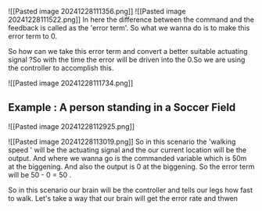 ![[Pasted image 20241228111356.png]]
![[Pasted image 20241228111522.png]]
In here the difference between the command and the feedback is called as the 'error term'. So what we wanna do is to make this error term to 0.

So how can we take this error term and convert a better suitable actuating signal ?So with the time the error will be driven into the 0.So we are using the controller to accomplish this.

![[Pasted image 20241228111734.png]]
## Example : A person standing in a Soccer Field

![[Pasted image 20241228112925.png]]

![[Pasted image 20241228113019.png]]
So in this scenario the 'walking speed ' will be the actuating signal and the our current location will be the output. And where we wanna go is the commanded variable which is 50m at the biggening.  And also the output is 0 at the biggening. So the error term will be 50 - 0 = 50 .  

So in this scenario our brain will be the controller and tells our legs how fast to walk.
Let's take a way that our brain will get the error rate and thwen